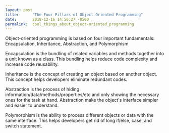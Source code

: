 ```yaml
---
layout: post
title:      "The Four Pillars of Object Oriented Programming"
date:       2018-12-16 14:50:27 -0500
permalink:  cool_things_about_object-oriented_programming
---
```


Object-oriented programming is based on four important fundamentals: Encapsulation, Inheritance, Abstraction, and Polymorphism

Encapsulation is  the bundling of related variables and methods together into a unit known as a class. This bundling helps reduce code complexity and increase code reusability. 

Inheritance is the concept of creating an object based on another object. This concept helps developers eliminate redundant codes. 

Abstraction is the process of hiding information/data/methods/properties/etc and only showing the necessary ones for the task at hand. Abstraction make the object's interface simpler and easier to understand.

Polymorphism is the ability to process different objects or data with the same interface. This helps developers get rid of long if/else, case, and switch statement.

